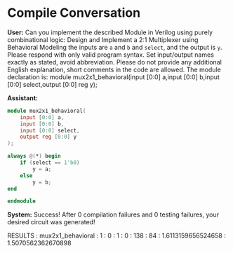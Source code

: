 # Compile Conversation

**User:**
Can you implement the described Module in Verilog using purely combinational logic:
Design and Implement a 2:1 Multiplexer using Behavioral Modeling the inputs are `a` and `b` and `select`, and the output is `y`.
Please respond with only valid program syntax. Set input/output names exactly as stated, avoid abbreviation. Please do not provide any additional English explanation, short comments in the code are allowed.
The module declaration is: module mux2x1_behavioral(input  [0:0] a,input  [0:0] b,input  [0:0] select,output  [0:0] reg y);


**Assistant:**
```verilog
module mux2x1_behavioral(
    input [0:0] a,
    input [0:0] b,
    input [0:0] select,
    output reg [0:0] y
);

always @(*) begin
    if (select == 1'b0)
        y = a;
    else
        y = b;
end

endmodule
```

**System:**
Success!
After 0 compilation failures and 0 testing failures, your desired circuit was generated!


RESULTS : mux2x1_behavioral : 1 : 0 : 1 : 0 : 138 : 84 : 1.6113159656524658 : 1.5070562362670898